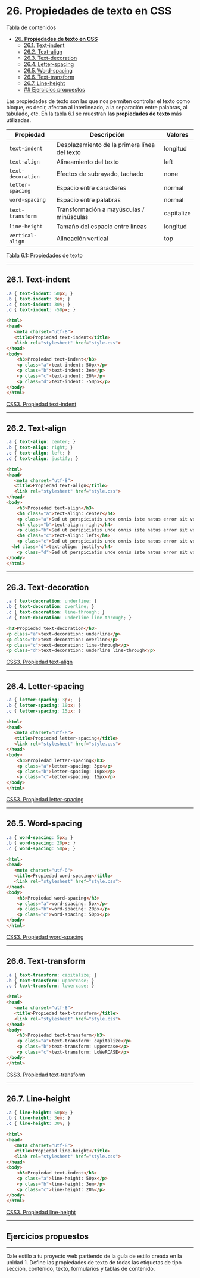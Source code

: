 # 26. **Propiedades de texto en CSS**

Tabla de contenidos

- [26. **Propiedades de texto en CSS**](#26-propiedades-de-texto-en-css)
  - [26.1. Text-indent](#261-text-indent)
  - [26.2. Text-align](#262-text-align)
  - [26.3. Text-decoration](#263-text-decoration)
  - [26.4. Letter-spacing](#264-letter-spacing)
  - [26.5. Word-spacing](#265-word-spacing)
  - [26.6. Text-transform](#266-text-transform)
  - [26.7. Line-height](#267-line-height)
  - [## Ejercicios propuestos](#h2-idejercicios-propuestos-24ejercicios-propuestosh2)

Las propiedades de texto son las que nos permiten controlar el texto como bloque, es decir, afectan al interlineado, a la separación entre palabras, al tabulado, etc. En la tabla 6.1 se muestran **las propiedades de texto** más utilizadas.

| Propiedad | Descripción | Valores |
| --- | --- | --- |
| `text-indent` | Desplazamiento de la primera línea del texto | longitud | porcentaje |
| `text-align` | Alineamiento del texto | left | right | center | justify |
| `text-decoration` | Efectos de subrayado, tachado | none | underline | overline | line-through | * |
| `letter-spacing` | Espacio entre caracteres | normal | longitud |
| `word-spacing` | Espacio entre palabras | normal | longitud |
| `text-transform` | Transformación a mayúsculas / minúsculas | capitalize | uppercase | lowercase | none |
| `line-height` | Tamaño del espacio entre líneas | longitud | porcentaje |
| `vertical-align` | Alineación vertical | top | middle | bottom |
Tabla 6.1: Propiedades de texto

* * * * *

## 26.1. Text-indent

```css
.a { text-indent: 50px; }
.b { text-indent: 3em; }
.c { text-indent: 30%; }
.d { text-indent: -50px; }
```

```html
<html>
<head>
   <meta charset="utf-8"> 
   <title>Propiedad text-indent</title> 
   <link rel="stylesheet" href="style.css"> 
</head>
<body>
    <h3>Propiedad text-indent</h3>
    <p class="a">text-indent: 50px</p>
    <p class="b">text-indent: 3em</p>
    <p class="c">text-indent: 20%</p>
    <p class="d">text-indent: -50px</p>
</body>
</html>
``` 

[CSS3. Propiedad text-indent](https://codepen.io/sergio-rey-personal/pen/Yzwpxmr)

* * * * *

## 26.2. Text-align

```css
.a { text-align: center; }
.b { text-align: right; }
.c { text-align: left; }
.d { text-align: justify; }
```

```html
<html>
<head>
   <meta charset="utf-8"> 
   <title>Propiedad text-align</title> 
   <link rel="stylesheet" href="style.css"> 
</head>
<body>
    <h3>Propiedad text-align</h3>
    <h4 class="a">text-align: center</h4>
    <p class="a">Sed ut perspiciatis unde omnis iste natus error sit voluptatem accusantium doloremque laudantium. </p>
    <h4 class="b">text-align: right</h4>
    <p class="b">Sed ut perspiciatis unde omnis iste natus error sit voluptatem accusantium doloremque laudantium. </p>
    <h4 class="c">text-align: left</h4>
    <p class="c">Sed ut perspiciatis unde omnis iste natus error sit voluptatem accusantium doloremque laudantium. </p>
  <h4 class="d">text-align: justify</h4>
    <p class="d">Sed ut perspiciatis unde omnis iste natus error sit voluptatem accusantium doloremque laudantium.</p>
</body>
</html>
```

* * * * *

## 26.3. Text-decoration

```css
.a { text-decoration: underline; }
.b { text-decoration: overline; }
.c { text-decoration: line-through; }
.d { text-decoration: underline line-through; } 
```
```html
<h3>Propiedad text-decoration</h3>
<p class="a">text-decoration: underline</p>
<p class="b">text-decoration: overline</p>
<p class="c">text-decoration: line-through</p>
<p class="d">text-decoration: underline line-through</p>
```

[CSS3. Propiedad text-align](https://codepen.io/sergio-rey-personal/pen/bGEBoGO)

* * * * *

## 26.4. Letter-spacing

```css
.a { letter-spacing: 3px;  }
.b { letter-spacing: 10px; }
.c { letter-spacing: 15px; }
```

```html
<html>
<head>
   <meta charset="utf-8"> 
   <title>Propiedad letter-spacing</title> 
   <link rel="stylesheet" href="style.css"> 
</head>
<body>
    <h3>Propiedad letter-spacing</h3>
    <p class="a">letter-spacing: 3px</p>
    <p class="b">letter-spacing: 10px</p>
    <p class="c">letter-spacing: 15px</p>
</body>
</html>
```

[CSS3. Propiedad letter-spacing](https://codepen.io/sergio-rey-personal/pen/GRoNMgd)

* * * * *

## 26.5. Word-spacing

```css
.a { word-spacing: 5px; }
.b { word-spacing: 20px; }
.c { word-spacing: 50px; }
```
```html
<html>
<head>
   <meta charset="utf-8"> 
   <title>Propiedad word-spacing</title> 
   <link rel="stylesheet" href="style.css"> 
</head>
<body>
    <h3>Propiedad word-spacing</h3>
    <p class="a">word-spacing: 5px</p>
    <p class="b">word-spacing: 20px</p>
    <p class="c">word-spacing: 50px</p>
</body>
</html>
```

[CSS3. Propiedad word-spacing](https://codepen.io/sergio-rey-personal/pen/abdBLvB)

* * * * *

## 26.6. Text-transform

```css
.a { text-transform: capitalize; }
.b { text-transform: uppercase; }
.c { text-transform: lowercase; }
```
```html
<html>
<head>
   <meta charset="utf-8"> 
   <title>Propiedad text-transform</title> 
   <link rel="stylesheet" href="style.css"> 
</head>
<body>
    <h3>Propiedad text-transform</h3>
    <p class="a">text-transform: capitalize</p>
    <p class="b">text-transform: uppercase</p>
    <p class="c">text-transform: LoWeRCASE</p>
</body>
</html>
```

[CSS3. Propiedad text-transform](https://codepen.io/sergio-rey-personal/pen/oNbYGbe)

* * * * *

## 26.7. Line-height

```css
.a { line-height: 50px; }
.b { line-height: 3em; }
.c { line-height: 30%; }
```

```html
<html>
<head>
   <meta charset="utf-8"> 
   <title>Propiedad line-height</title> 
   <link rel="stylesheet" href="style.css"> 
</head>
<body>
    <h3>Propiedad text-indent</h3>
    <p class="a">line-height: 50px</p>
    <p class="b">line-height: 3em</p>
    <p class="c">line-height: 20%</p>
</body>
</html>
```

[CSS3. Propiedad line-height](https://codepen.io/sergio-rey-personal/pen/abdBLmp)

* * * * *

## Ejercicios propuestos
---------------------

Dale estilo a tu proyecto web partiendo de la guía de estilo creada en la unidad 1. Define las propiedades de texto de todas las etiquetas de tipo sección, contenido, texto, formularios y tablas de contenido.